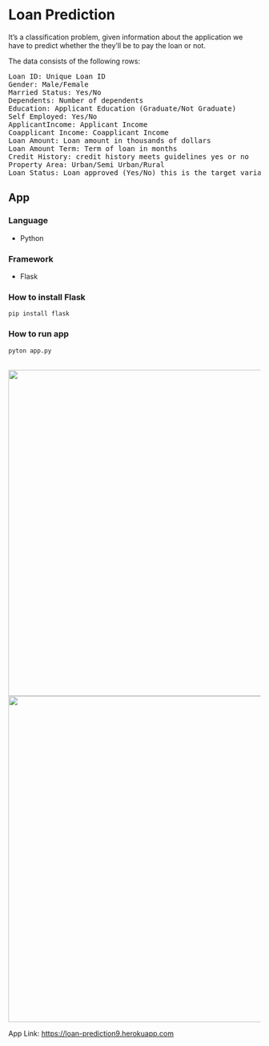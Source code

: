# Loan Prediction
It’s a classification problem, given information about the application we have to predict whether the they’ll be to pay the loan or not.

The data consists of the following rows:
<pre>
Loan ID: Unique Loan ID
Gender: Male/Female
Married Status: Yes/No
Dependents: Number of dependents 
Education: Applicant Education (Graduate/Not Graduate)
Self Employed: Yes/No
ApplicantIncome: Applicant Income
Coapplicant Income: Coapplicant Income
Loan Amount: Loan amount in thousands of dollars
Loan Amount Term: Term of loan in months
Credit History: credit history meets guidelines yes or no
Property Area: Urban/Semi Urban/Rural
Loan Status: Loan approved (Yes/No) this is the target variable
</pre>

## App
### Language 
* Python
### Framework
* Flask
### How to install Flask
`pip install flask`
### How to run app
`pyton app.py`

<br>
<img src="https://user-images.githubusercontent.com/85934122/173180065-065b1fec-8dd9-4dac-8524-b8198929c70a.png" width="650">
<img src="https://user-images.githubusercontent.com/85934122/173180078-8e364165-7acd-4ea2-a8ba-8f2d5ff1606c.png" width="650">

<br> 

App Link: https://loan-prediction9.herokuapp.com

